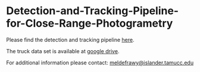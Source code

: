 # Detection-and-Tracking-Pipeline-for-Close-Range-Photogrametry

Please find the detection and tracking pipeline [here](https://github.com/Defrawy/deep_sort). 

The truck data set is available at [google drive](https://drive.google.com/file/d/1lWrEl7t5qLk-Yp6Zn7_6cdn4bf1HlDxR/view?usp=sharing).

For additional information please contact: [meldefrawy@islander.tamucc.edu](meldefrawy@islander.tamucc.edu)

